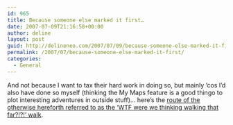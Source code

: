 ```yaml
---
id: 965
title: Because someone else marked it first…
date: 2007-07-09T21:16:58+00:00
author: deline
layout: post
guid: http://delineneo.com/2007/07/09/because-someone-else-marked-it-first/
permalink: /2007/07/because-someone-else-marked-it-first/
categories:
  - General
---
```

And not because I want to tax their hard work in doing so, but mainly &#8216;cos I&#8217;d also have done so myself (thinking the My Maps feature is a good thingo to plot interesting adventures in outside stuff)&#8230; here&#8217;s the [route of the otherwise hereforth referred to as the &#8216;WTF were we thinking walking that far?!?!&#8217; walk](http://maps.google.com.au/maps/ms?ie=UTF8&hl=en&msa=0&msid=108831034731256206522.000434d089c8d99d57423&ll=-33.77344,150.552177&spn=0.134416,0.32135&z=12&om=1).